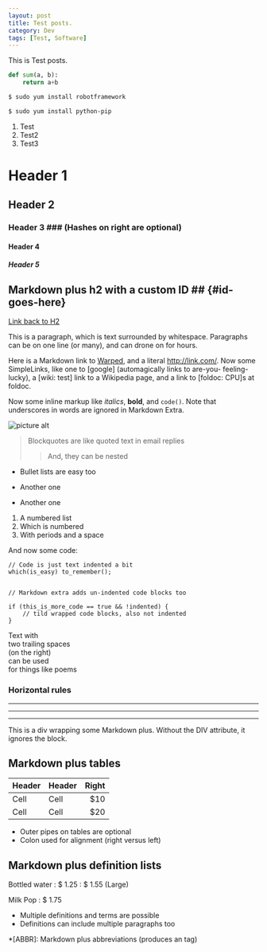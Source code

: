 ```yaml
---
layout: post
title: Test posts.
category: Dev
tags: [Test, Software]
---
```


This is Test posts.

```python
def sum(a, b):
    return a+b
```
```bash
$ sudo yum install robotframework
```

```bash
$ sudo yum install python-pip
```

1. Test
2. Test2
3. Test3

# Header 1 #
## Header 2 ##
### Header 3 ###             (Hashes on right are optional)
#### Header 4 ####
##### Header 5 #####

## Markdown plus h2 with a custom ID ##         {#id-goes-here}
[Link back to H2](#id-goes-here)

This is a paragraph, which is text surrounded by whitespace. Paragraphs can be on one
line (or many), and can drone on for hours.  

Here is a Markdown link to [Warped](https://warpedvisions.org), and a literal <http://link.com/>.
Now some SimpleLinks, like one to [google] (automagically links to are-you-
feeling-lucky), a [wiki: test] link to a Wikipedia page, and a link to
[foldoc: CPU]s at foldoc.  

Now some inline markup like _italics_,  **bold**, and `code()`. Note that underscores in
words are ignored in Markdown Extra.

![picture alt](/public/dash.jpg "Title is optional")     

> Blockquotes are like quoted text in email replies
>> And, they can be nested

* Bullet lists are easy too
- Another one
+ Another one

1. A numbered list
2. Which is numbered
3. With periods and a space

And now some code:

    // Code is just text indented a bit
    which(is_easy) to_remember();

~~~

// Markdown extra adds un-indented code blocks too

if (this_is_more_code == true && !indented) {
    // tild wrapped code blocks, also not indented
}

~~~

Text with  
two trailing spaces  
(on the right)  
can be used  
for things like poems  

### Horizontal rules

* * * *
****
--------------------------

<div class="custom-class" markdown="1">
This is a div wrapping some Markdown plus.  Without the DIV attribute, it ignores the
block.
</div>

## Markdown plus tables ##

| Header | Header | Right  |
| ------ | ------ | -----: |
|  Cell  |  Cell  |   $10  |
|  Cell  |  Cell  |   $20  |

* Outer pipes on tables are optional
* Colon used for alignment (right versus left)

## Markdown plus definition lists ##

Bottled water
: $ 1.25
: $ 1.55 (Large)

Milk
Pop
: $ 1.75

* Multiple definitions and terms are possible
* Definitions can include multiple paragraphs too

*[ABBR]: Markdown plus abbreviations (produces an <abbr> tag)
